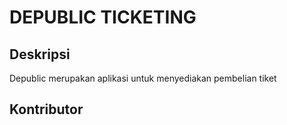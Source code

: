 # DEPUBLIC TICKETING

## Deskripsi
Depublic merupakan aplikasi untuk menyediakan pembelian tiket

## Kontributor